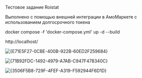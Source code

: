 Тестовое задание Roistat

Выполнено с помощью внешней интеграции в АмоМаркете с использованием долгосрочного токена

docker compose -f 'docker-compose.yml' up -d --build 

http://localhost/

![{E71E5F27-0CBE-400B-922B-60ED2F259684}](https://github.com/user-attachments/assets/ad8cc55b-3d7d-4210-b765-24887f67717b)

![{71B92FDC-1492-4979-A7AB-C947F478340C}](https://github.com/user-attachments/assets/bfd6b1a1-dd4d-4c7c-a2cd-38540d963968)

![{3506F5B8-729F-4FEF-A319-F592944F6D1D}](https://github.com/user-attachments/assets/24117ae9-0499-4cfa-853c-660651733521)

